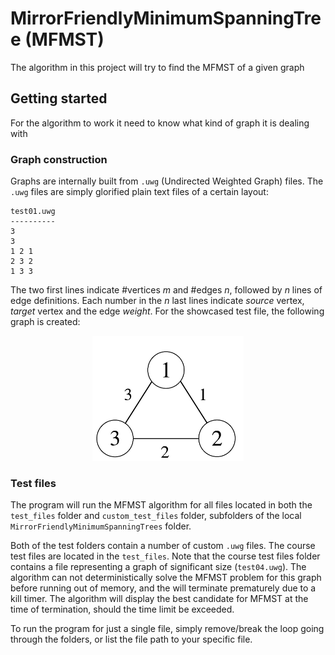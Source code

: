 # MirrorFriendlyMinimumSpanningTree (MFMST)
The algorithm in this project will try to find the MFMST of a given graph
## Getting started
For the algorithm to work it need to know what kind of graph it is dealing with
### Graph construction
Graphs are internally built from `.uwg` (Undirected Weighted Graph) files.
The `.uwg`  files are simply glorified plain text files of a certain layout:
```
test01.uwg
----------
3
3
1 2 1
2 3 2 
1 3 3
```
The two first lines indicate \#vertices *m* and \#edges *n*, followed by *n* lines of edge definitions.
Each number in the *n* last lines indicate *source* vertex, *target* vertex and the edge *weight*. 
For the showcased test file, the following graph is created:

<p align="center">
  <img src = MirrorFriendlyMinimumSpanningTrees/img/example_graph.png height="200">
</p>

### Test files
The program will run the MFMST algorithm for all files located in both the `test_files` folder and `custom_test_files` folder, subfolders of the local `MirrorFriendlyMinimumSpanningTrees` folder. 

Both of the test folders contain a number of custom `.uwg` files. The course test files are located in the `test_files`. 
Note that the course test files folder contains a file representing a graph of significant size (`test04.uwg`). The algorithm can not deterministically solve the MFMST problem for this graph before running out of memory, and the will terminate prematurely due to a kill timer. The algorithm will display the best candidate for MFMST at the time of termination, should the time limit be exceeded.

To run the program for just a single file, simply remove/break the loop going through the folders, or list the file path to your specific file.
